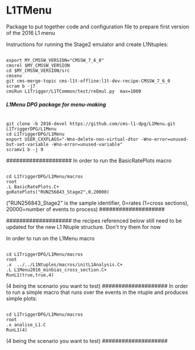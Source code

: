 
L1TMenu
=======

Package to put together code and configuration file to prepare first version of the 2016 L1 menu

Instructions for running the Stage2 emulator and create L1Ntuples:

<pre><code>
export MY_CMSSW_VERSION="CMSSW_7_6_0"
cmsrel $MY_CMSSW_VERSION 
cd $MY_CMSSW_VERSION/src
cmsenv
git cms-merge-topic cms-l1t-offline:l1t-dev-recipe-CMSSW_7_6_0
scram b -j7
cmsRun L1Trigger/L1TCommon/test/reEmul.py  max=1000
</code></pre>

##### L1Menu DPG package for menu-making ####################
<pre><code>
git clone -b 2016-devel https://github.com/cms-l1-dpg/L1Menu.git L1TriggerDPG/L1Menu
cd L1TriggerDPG/L1Menu
export USER_CXXFLAGS="-Wno-delete-non-virtual-dtor -Wno-error=unused-but-set-variable -Wno-error=unused-variable"
scramv1 b -j 9
</code></pre>

####################
In order to run the BasicRatePlots macro

<pre><code>
cd L1TriggerDPG/L1Menu/macros
root
.L BasicRatePlots.C+
goRatePlots("RUN256843_Stage2",0,20000)
</code></pre>
("RUN256843_Stage2" is the sample identifier, 0=rates (1=cross sections), 20000=number of events to process)
####################

####################
the recipes referenced below still need to be updated for the new L1 Ntuple structure. Don't try them for now


In order to run on the L1Menu macro

<pre><code>
cd L1TriggerDPG/L1Menu/macros
root
.x  ../../L1Ntuples/macros/initL1Analysis.C+
.L L1Menu2016_minbias_cross_section.C+
RunL1(true,true,4)
</code></pre>
(4 being the scenario you want to test)
####################
In order to run a simple macro that runs over the events in the ntuple and produces simple plots:

<pre><code>
cd L1TriggerDPG/L1Menu/macros
root
.x analise_L1.C
RunL1(4)
</code></pre>
(4 being the scenario you want to test)
####################
